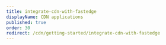 ```yaml
---
title: integrate-cdn-with-fastedge
displayName: CDN applications
published: true
order: 30
redirect: /cdn/getting-started/integrate-cdn-with-fastedge
---
```



